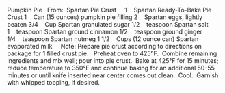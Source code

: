 Pumpkin Pie
 
From:  Spartan Pie Crust
 
 
1    Spartan Ready-To-Bake Pie Crust
1    Can (15 ounces) pumpkin pie filling
2    Spartan eggs, lightly beaten
3/4    Cup Spartan granulated sugar
1/2    teaspoon Spartan salt
1    teaspoon Spartan ground cinnamon
1/2    teaspoon ground ginger
1/4    teaspoon Spartan nutmeg
1 1/2    Cups (12 ounce can) Spartan evaporated milk
 
 
Note: Prepare pie crust according to directions on package for 1 filled crust pie.
 
Preheat oven to 425°F.  Combine remaining ingredients and mix well; pour into pie crust.  Bake at 425°F for 15 minutes; reduce temperature to 350°F and continue baking for an additional 50-55 minutes or until knife inserted near center comes out clean.  Cool.  Garnish with whipped topping, if desired.
 
